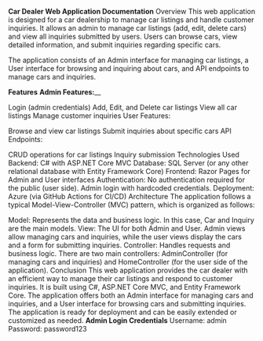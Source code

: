 **Car Dealer Web Application Documentation**
Overview
This web application is designed for a car dealership to manage car listings and handle customer inquiries. It allows an admin to manage car listings (add, edit, delete cars) and view all inquiries submitted by users. Users can browse cars, view detailed information, and submit inquiries regarding specific cars.

The application consists of an Admin interface for managing car listings, a User interface for browsing and inquiring about cars, and API endpoints to manage cars and inquiries.

**Features**
**Admin Features:**__

Login (admin credentials)
Add, Edit, and Delete car listings
View all car listings
Manage customer inquiries
User Features:

Browse and view car listings
Submit inquiries about specific cars
API Endpoints:

CRUD operations for car listings
Inquiry submission
Technologies Used
Backend: C# with ASP.NET Core MVC
Database: SQL Server (or any other relational database with Entity Framework Core)
Frontend: Razor Pages for Admin and User interfaces
Authentication: No authentication required for the public (user side). Admin login with hardcoded credentials.
Deployment: Azure (via GitHub Actions for CI/CD)
Architecture
The application follows a typical Model-View-Controller (MVC) pattern, which is organized as follows:

Model: Represents the data and business logic. In this case, Car and Inquiry are the main models.
View: The UI for both Admin and User. Admin views allow managing cars and inquiries, while the user views display the cars and a form for submitting inquiries.
Controller: Handles requests and business logic. There are two main controllers: AdminController (for managing cars and inquiries) and HomeController (for the user side of the application).
Conclusion
This web application provides the car dealer with an efficient way to manage their car listings and respond to customer inquiries. It is built using C#, ASP.NET Core MVC, and Entity Framework Core. The application offers both an Admin interface for managing cars and inquiries, and a User interface for browsing cars and submitting inquiries. The application is ready for deployment and can be easily extended or customized as needed.
**Admin Login Credentials**
Username: admin
Password: password123

